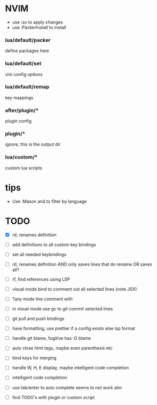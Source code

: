# NVIM

- use :so to apply changes
- use :PackerInstall to install

### lua/default/packer
define packages here

### lua/default/set
vim config options

### lua/default/remap
key mappings

### after/plugin/*
plugin config

### plugin/*
ignore, this is the output dir

### lua/custom/*
custom lua scripts

# tips

- Use :Mason and <C-f> to filter by language

# TODO
- [x] rd, renames definition
- [ ] add definitions to all custom key bindings
- [ ] set all needed keybindings
- [ ] rd, renames definition AND only saves lines that do rename OR saves all?
- [ ] rf, find references using LSP
- [ ] visual mode bind to comment out all selected lines (note JSX)
- [ ] ?any mode line comment with <C-/>
- [ ] in visual mode use <leader>gc to git commit selected lines
- [ ] git pull and push bindings
- [ ] have formatting, use prettier if a config exists else lsp format
- [ ] handle git blame, fugitive has :G blame
- [ ] auto close html tags, maybe even parenthesis etc
- [ ] bind keys for merging
- [ ] handle W, H, E display, maybe intelligent code completion 
- [ ] intelligent code completion
- [ ] use tab/enter to auto complete seems to not work atm
- [ ] find TODO's with plugin or custom script

